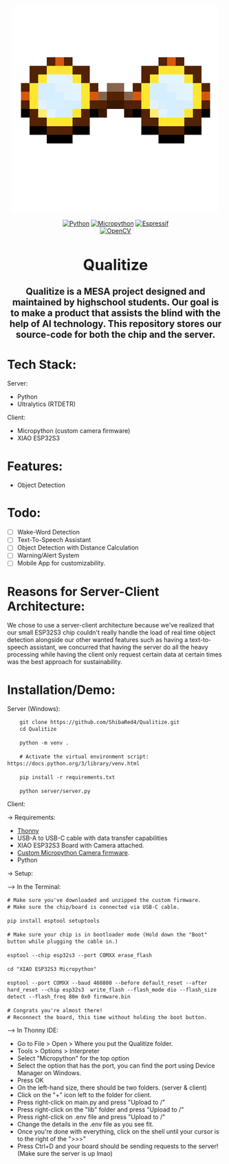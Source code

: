 <!-- Banner Section (Insert your banner image URL here) -->
<p align="center">
  <img src="https://github.com/ShibaRed4/Qualitize/blob/main/.github/icon.png" alt="Qualitize Banner" />
</p>

<!-- Badges Section -->
<div align="center">

  <a href="">![Python](https://img.shields.io/badge/python-3670A0?style=for-the-badge&logo=python&logoColor=ffdd54)</a>
  <a href="">![Micropython](https://img.shields.io/badge/micropython-2B2728?style=for-the-badge&logo=micropython&logoColor=white)</a>
  <a href="">![Espressif](https://img.shields.io/badge/espressif-E7352C?style=for-the-badge&logo=espressif&logoColor=white)</a>
  <br>
  <a href="">![OpenCV](https://img.shields.io/badge/opencv-5C3EE8?style=for-the-badge&logo=opencv&logoColor=white)</a>
</div>


<!-- Title Section -->
<h1 align="center" style="font-size: 35px; font-weight: bold">Qualitize</h1>
<h2 align="center">
    Qualitize is a MESA project designed and maintained by highschool students. Our goal is to make a product that assists the blind
    with the help of AI technology. This repository stores our source-code for both the chip and the server.
</h2>

# Tech Stack:
Server:
- Python
- Ultralytics (RTDETR)

Client:
- Micropython (custom camera firmware)
- XIAO ESP32S3


# Features:

- Object Detection

# Todo:

- [ ] Wake-Word Detection
- [ ] Text-To-Speech Assistant
- [ ] Object Detection with Distance Calculation
- [ ] Warning/Alert System
- [ ] Mobile App for customizability.

# Reasons for Server-Client Architecture:

We chose to use a server-client architecture because we've realized that our small ESP32S3 chip couldn't really handle the load of real time
object detection alongside our other wanted features such as having a text-to-speech assistant, we concurred that having the server do all the heavy processing while having the client only request certain data at certain times was the best approach for sustainability.


# Installation/Demo:

Server (Windows):

```
    git clone https://github.com/ShibaRed4/Qualitize.git
    cd Qualitize

    python -m venv .
    
    # Activate the virtual environment script: https://docs.python.org/3/library/venv.html

    pip install -r requirements.txt

    python server/server.py
```

Client:

-> Requirements:
- [Thonny](https://thonny.org/)
- USB-A to USB-C cable with data transfer capabilities
- XIAO ESP32S3 Board with Camera attached.
- [Custom Micropython Camera firmware](https://files.seeedstudio.com/wiki/wiki-ranger/Contributions/S3-MicroPy/XIAO_ESP32S3_Micropython.zip).
- Python

-> Setup:

--> In the Terminal:
```
# Make sure you've downloaded and unzipped the custom firmware.
# Make sure the chip/board is connected via USB-C cable.

pip install esptool setuptools

# Make sure your chip is in bootloader mode (Hold down the "Boot" button while plugging the cable in.)

esptool --chip esp32s3 --port COMXX erase_flash

cd "XIAO ESP32S3 Micropython"

esptool --port COMXX --baud 460800 --before default_reset --after hard_reset --chip esp32s3  write_flash --flash_mode dio --flash_size detect --flash_freq 80m 0x0 firmware.bin 

# Congrats you're almost there!
# Reconnect the board, this time without holding the boot button.
```
--> In Thonny IDE:
- Go to File > Open > Where you put the Qualitize folder.
- Tools > Options > Interpreter 
- Select "Micropython" for the top option
- Select the option that has the port, you can find the port using Device Manager on Windows.
- Press OK
- On the left-hand size, there should be two folders. (server & client)
- Click on the "+" icon left to the folder for client.
- Press right-click on main.py and press "Upload to /"
- Press right-click on the "lib" folder and press "Upload to /"
- Press right-click on .env file and press "Upload to /"
- Change the details in the .env file as you see fit.
- Once you're done with everything, click on the shell until your cursor is to the right of the ">>>"
- Press Ctrl+D and your board should be sending requests to the server! (Make sure the server is up lmao)